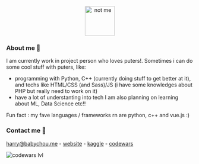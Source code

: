 <!--
**geekcatfr/geekcatfr** is a ✨ _special_ ✨ repository because its `README.md` (this file) appears on your GitHub profile.

Here are some ideas to get you started:

- 🔭 I’m currently working on ...
- 🌱 I’m currently learning ...
- 👯 I’m looking to collaborate on ...
- 🤔 I’m looking for help with ...
- 💬 Ask me about ...
- 📫 How to reach me: ...
- 😄 Pronouns: ...
- ⚡ Fun fact: ...
-->
<div align="center">
  <img src="https://avatars.githubusercontent.com/u/37616962?s=460&u=3ef9ae978dc7a56d11bd9b4deb3d48d683430e1d&v=4" alt="not me" width="80" height="80">
</div>

### About me 🌱
I am currently work in project person who loves puters!. Sometimes i can do some cool stuff with puters, like:
- programming with Python, C++ (currently doing stuff to get better at it), and techs like HTML/CSS (and Sass)/JS (i have some knowledges about PHP but really need to work on it)
- have a lot of understanting into tech
I am also planning on learning about ML, Data Science etc!! 

Fun fact : my fave languages / frameworks rn are python, c++ and vue.js :)
### Contact me 👯
[harry@babychou.me](mailto:harry@babychou.me) - [website](https://babychou.me) - [kaggle](https://www.kaggle.com/geekcat) - [codewars](https://www.codewars.com/users/geekcatfr)

<img src="https://www.codewars.com/users/geekcatfr/badges/micro" alt="codewars lvl">
